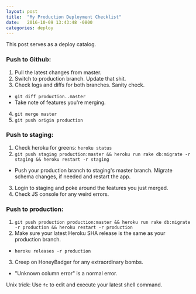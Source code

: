 ```yaml
---
layout: post
title:  "My Production Deployment Checklist"
date:   2016-10-09 13:43:48 -0800
categories: deploy
---
```


This post serves as a deploy catalog.

### Push to Github:
1. Pull the latest changes from master.
2. Switch to production branch. Update that shit.
3. Check logs and diffs for both branches. Sanity check.
  - `git diff production..master`
  - Take note of features you're merging.
4. `git merge master`
5. `git push origin production`

### Push to staging:
1. Check heroku for greens: `heroku status`
2. `git push staging production:master && heroku run rake db:migrate -r staging && heroku restart -r staging`
  - Push your production branch to staging's master branch. Migrate schema changes, if needed and restart the app.
3. Login to staging and poke around the features you just merged.
4. Check JS console for any weird errors.

### Push to production:
1. `git push production production:master && heroku run rake db:migrate -r production && heroku restart -r production`
2. Make sure your latest Heroku SHA release is the same as your production branch.
  - `heroku releases -r production` 
3. Creep on HoneyBadger for any extraordinary bombs. 
  - "Unknown column error" is a normal error.

Unix trick: Use `fc` to edit and execute your latest shell command.
